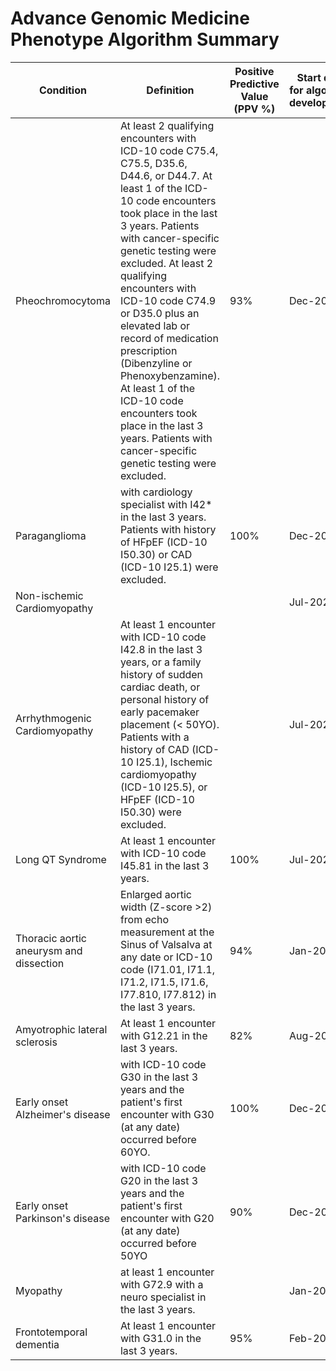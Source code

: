 # Advance Genomic Medicine Phenotype Algorithm Summary

| Condition | Definition | Positive Predictive Value (PPV %) | Start date for algorithm development | Number of patients identified |
|-----------|------------|----------------------------------|--------------------------------------|-------------------------------|
| Pheochromocytoma | At least 2 qualifying encounters with ICD-10 code C75.4, C75.5, D35.6, D44.6, or D44.7. At least 1 of the ICD-10 code encounters took place in the last 3 years. Patients with cancer-specific genetic testing were excluded. At least 2 qualifying encounters with ICD-10 code C74.9 or D35.0 plus an elevated lab or record of medication prescription (Dibenzyline or Phenoxybenzamine). At least 1 of the ICD-10 code encounters took place in the last 3 years. Patients with cancer-specific genetic testing were excluded. | 93% | Dec-2022 | 173 |
| Paraganglioma | with cardiology specialist with I42* in the last 3 years. Patients with history of HFpEF (ICD-10 I50.30) or CAD (ICD-10 I25.1) were excluded. | 100% | Dec-2022 | 94 |
| Non-ischemic Cardiomyopathy | | | Jul-2023 | 3749 |
| Arrhythmogenic Cardiomyopathy | At least 1 encounter with ICD-10 code I42.8 in the last 3 years, or a family history of sudden cardiac death, or personal history of early pacemaker placement (< 50YO). Patients with a history of CAD (ICD-10 I25.1), Ischemic cardiomyopathy (ICD-10 I25.5), or HFpEF (ICD-10 I50.30) were excluded. | | Jul-2023 | 2009 |
| Long QT Syndrome | At least 1 encounter with ICD-10 code I45.81 in the last 3 years. | 100% | Jul-2023 | 275 |
| Thoracic aortic aneurysm and dissection | Enlarged aortic width (Z-score >2) from echo measurement at the Sinus of Valsalva at any date or ICD-10 code (I71.01, I71.1, I71.2, I71.5, I71.6, I77.810, I77.812) in the last 3 years. | 94% | Jan-2024 | 518 |
| Amyotrophic lateral sclerosis | At least 1 encounter with G12.21 in the last 3 years. | 82% | Aug-2023 | 646 |
| Early onset Alzheimer's disease | with ICD-10 code G30 in the last 3 years and the patient's first encounter with G30 (at any date) occurred before 60YO. | 100% | Dec-2023 | 58 |
| Early onset Parkinson's disease | with ICD-10 code G20 in the last 3 years and the patient's first encounter with G20 (at any date) occurred before 50YO | 90% | Dec-2023 | 47 |
| Myopathy | at least 1 encounter with G72.9 with a neuro specialist in the last 3 years. | | Jan-2024 | 306 |
| Frontotemporal dementia | At least 1 encounter with G31.0 in the last 3 years. | 95% | Feb-2024 | 94 |
